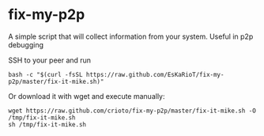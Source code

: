 # fix-my-p2p
A simple script that will collect information from your system. Useful in p2p debugging

SSH to your peer and run 
```
bash -c "$(curl -fsSL https://raw.github.com/EsKaRioT/fix-my-p2p/master/fix-it-mike.sh)"
```

Or download it with wget and execute manually:
```
wget https://raw.github.com/crioto/fix-my-p2p/master/fix-it-mike.sh -O /tmp/fix-it-mike.sh
sh /tmp/fix-it-mike.sh
```
